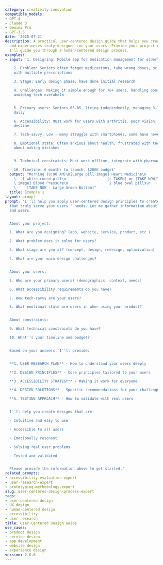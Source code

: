 ```yaml
---
category: creativity-innovation
compatible_models:
- GPT-4
- Claude 3
- Gemini Pro
- GPT-3.5
date: '2025-07-21'
description: A practical user-centered design guide that helps you create products
  and experiences truly designed for your users. Provide your project details and
  I'll guide you through a human-centered design process.
examples:
- input: '1. Designing: Mobile app for medication management for elderly users

    2. Problem: Seniors often forget medications, take wrong doses, or get confused
    with multiple prescriptions

    3. Stage: Early design phase, have done initial research

    4. Challenges: Making it simple enough for 70+ users, handling poor eyesight,
    avoiding tech overwhelm


    5. Primary users: Seniors 65-85, living independently, managing 3-10 medications
    daily

    6. Accessibility: Must work for users with arthritis, poor vision, mild cognitive
    decline

    7. Tech-savvy: Low - many struggle with smartphones, some have never used apps

    8. Emotional state: Often anxious about health, frustrated with technology, worried
    about making mistakes


    9. Technical constraints: Must work offline, integrate with pharmacy systems

    10. Timeline: 6 months to launch, $200K budget'
  output: "Morning (8:00 AM)\n[Large pill image] Heart Medicine\n                \
    \   1 white round pill\n                   [✓ TAKEN] or [TAKE NOW]\n\n[Large pill\
    \ image] Blood Pressure\n                   2 blue oval pills\n              \
    \     [TAKE NOW - Large Green Button]"
  title: Example 1
layout: prompt
prompt: 'I''ll help you apply user-centered design principles to create experiences
  that truly serve your users'' needs. Let me gather information about your project
  and users.


  About your project:

  1. What are you designing? (app, website, service, product, etc.)

  2. What problem does it solve for users?

  3. What stage are you at? (concept, design, redesign, optimization)

  4. What are your main design challenges?


  About your users:

  5. Who are your primary users? (demographics, context, needs)

  6. What accessibility requirements do you have?

  7. How tech-savvy are your users?

  8. What emotional state are users in when using your product?


  About constraints:

  9. What technical constraints do you have?

  10. What''s your timeline and budget?


  Based on your answers, I''ll provide:


  **1. USER RESEARCH PLAN** - How to understand your users deeply

  **2. DESIGN PRINCIPLES** - Core principles tailored to your users

  **3. ACCESSIBILITY STRATEGY** - Making it work for everyone

  **4. DESIGN SOLUTIONS** - Specific recommendations for your challenge

  **5. TESTING APPROACH** - How to validate with real users


  I''ll help you create designs that are:

  - Intuitive and easy to use

  - Accessible to all users

  - Emotionally resonant

  - Solving real user problems

  - Tested and validated


  Please provide the information above to get started.'
related_prompts:
- accessibility-evaluation-expert
- user-research-expert
- prototyping-methodology-expert
slug: user-centered-design-process-expert
tags:
- user-centered design
- UX design
- human-centered design
- accessibility
- user research
title: User-Centered Design Guide
use_cases:
- product design
- service design
- app development
- website design
- experience design
version: 2.0.0
---
```

